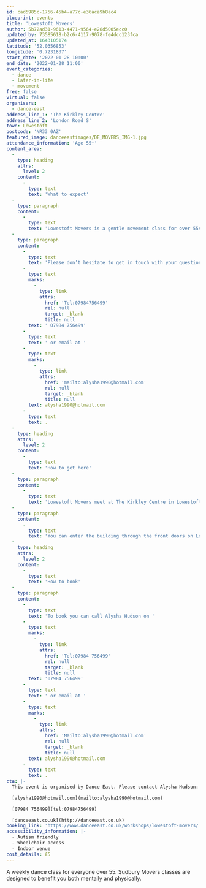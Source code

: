 ```yaml
---
id: cad5985c-1756-45b4-a77c-e36aca9b8ac4
blueprint: events
title: 'Lowestoft Movers'
author: 5b72ad31-9613-4471-9564-e28d5005ecc0
updated_by: 73585618-b2c6-4117-9078-fe4dcc123fca
updated_at: 1643105174
latitude: '52.0356853'
longitude: '0.7231837'
start_date: '2022-01-28 10:00'
end_date: '2022-01-28 11:00'
event_categories:
  - dance
  - later-in-life
  - movement
free: false
virtual: false
organisers:
  - dance-east
address_line_1: 'The Kirkley Centre'
address_line_2: 'London Road S'
town: Lowestoft
postcode: 'NR33 0AZ'
featured_image: danceeastimages/DE_MOVERS_IMG-1.jpg
attendance_information: 'Age 55+'
content_area:
  -
    type: heading
    attrs:
      level: 2
    content:
      -
        type: text
        text: 'What to expect'
  -
    type: paragraph
    content:
      -
        type: text
        text: 'Lowestoft Movers is a gentle movement class for over 55s. Held every Friday at 10-11am at The Kirkley Centre. The session is led by experienced dance artists, where you will explore a range of taught and improvisational exercises to get your body moving, have a chance to socialise, and – most importantly – have fun! Tea and biscuits are also included! '
  -
    type: paragraph
    content:
      -
        type: text
        text: 'Please don’t hesitate to get in touch with your questions or concerns. You can call our organiser Alysha Hudson on'
      -
        type: text
        marks:
          -
            type: link
            attrs:
              href: 'Tel:07984756499'
              rel: null
              target: _blank
              title: null
        text: ' 07984 756499'
      -
        type: text
        text: ' or email at '
      -
        type: text
        marks:
          -
            type: link
            attrs:
              href: 'mailto:alysha1990@hotmail.com'
              rel: null
              target: _blank
              title: null
        text: alysha1990@hotmail.com
      -
        type: text
        text: .
  -
    type: heading
    attrs:
      level: 2
    content:
      -
        type: text
        text: 'How to get here'
  -
    type: paragraph
    content:
      -
        type: text
        text: 'Lowestoft Movers meet at The Kirkley Centre in Lowestoft on 154 London Rd S.'
  -
    type: paragraph
    content:
      -
        type: text
        text: 'You can enter the building through the front doors on London Road South, which are are also suitable for the those with accessibility needs.'
  -
    type: heading
    attrs:
      level: 2
    content:
      -
        type: text
        text: 'How to book'
  -
    type: paragraph
    content:
      -
        type: text
        text: 'To book you can call Alysha Hudson on '
      -
        type: text
        marks:
          -
            type: link
            attrs:
              href: 'Tel:07984 756499'
              rel: null
              target: _blank
              title: null
        text: '07984 756499'
      -
        type: text
        text: ' or email at '
      -
        type: text
        marks:
          -
            type: link
            attrs:
              href: 'Mailto:alysha1990@hotmail.com'
              rel: null
              target: _blank
              title: null
        text: alysha1990@hotmail.com
      -
        type: text
        text: .
cta: |-
  This event is organised by Dance East. Please contact Alysha Hudson:

  [alysha1990@hotmail.com](mailto:alysha1990@hotmail.com)

  [07984 756499](tel:07984756499)

  [danceeast.co.uk](http://danceeast.co.uk)
booking_link: 'https://www.danceeast.co.uk/workshops/lowestoft-movers/'
accessibility_information: |-
  - Autism friendly
  - Wheelchair access
  - Indoor venue
cost_details: £5
---
```

A weekly dance class for everyone over 55.
Sudbury Movers classes are designed to benefit you both mentally and physically.